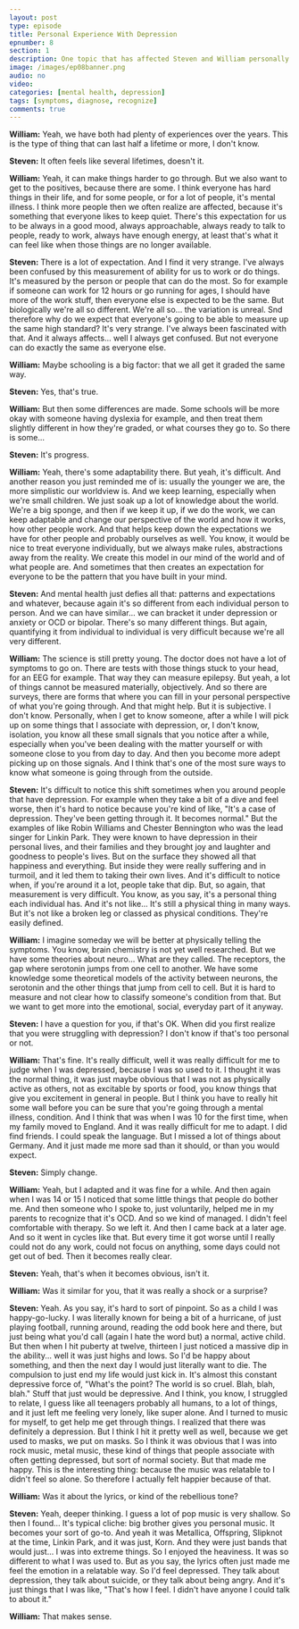 ```yaml
---
layout: post
type: episode
title: Personal Experience With Depression
epnumber: 8
section: 1
description: One topic that has affected Steven and William personally is that of mental health. In this episode they share their personal experiences of suffering, learning, developing and coping.
image: /images/ep08banner.png
audio: no
video: 
categories: [mental health, depression]
tags: [symptoms, diagnose, recognize]
comments: true
---
```


<p><b>William:</b> Yeah, we have both had plenty of
experiences over the years. This is the
type of thing that can last half a
lifetime or more, I don't know.
</p>

<p><b>Steven:</b> It often
feels like several lifetimes, doesn't it.
</p>

<p><b>William:</b> Yeah, it can make things harder to go
through. But we also want to get to the
positives, because there are some. I think
everyone has hard things in their life,
and for some people, or for a lot of
people, it's mental illness. I think more
people then we often realize are
affected, because it's something that
everyone likes to keep quiet. There's
this expectation for us to be always in
a good mood, always approachable, always
ready to talk to people, ready to work,
always have enough energy, at least
that's what it can feel like when those
things are no longer available.
</p>

<p><b>Steven:</b> There is a lot of expectation. And I find
it very strange. I've always
been confused by this
measurement of ability for us to
work or do things. It's measured by the
person or people that can do the most. So
for example if someone can work for 12
hours or go running for ages,
I should have more of the work stuff,
then everyone else is expected to be the
same. But biologically we're all so
different. We're all so... the
variation is unreal. Snd therefore why do
we expect that everyone's going to be
able to measure up the same high
standard?
It's very strange. I've always been
fascinated with that. And it always
affects... well I always get
confused. But not everyone can do
exactly the same as everyone else.
</p>

<p><b>William:</b> Maybe schooling is a big factor: that
we all get it graded the same way.
</p>

<p><b>Steven:</b> Yes, that's
true.
</p>

<p><b>William:</b> But then some differences are made.
Some schools will be more okay
with someone having dyslexia for
example, and then treat them slightly
different in how they're graded, or what
courses they go to. So there is some...
</p>

<p><b>Steven:</b> It's progress.
</p>

<p><b>William:</b> Yeah, there's some adaptability
there. But yeah, it's difficult. And
another reason you just reminded me of
is: usually the younger we are, the
more simplistic our worldview is. And we
keep learning, especially when we're
small children. We just soak up a lot of
knowledge about the world. We're a big
sponge, and then if we keep it up, if
we do the work, we can keep adaptable and
change our perspective of the world and
how it works, how other people work. And
that helps keep down the expectations we
have for other people and probably
ourselves as well. You know, it would
be nice to treat everyone individually,
but we always
make rules, abstractions away from the
reality. We create this model in our
mind of the world and of what people are.
And sometimes that then creates an
expectation for everyone to be the
pattern that you have built in your mind.
</p>

<p><b>Steven:</b> And mental health just defies all
that: patterns and expectations and
whatever, because again it's so different
from each individual person to person.
And we can have
similar... we can bracket it under depression
or anxiety or OCD or bipolar. There's so
many different things. But again,
quantifying it from individual to
individual is very difficult because we're all very
different.
</p>

<p><b>William:</b> The science is still pretty
young. The doctor does not have a lot
of symptoms to go on. There are tests
with those things stuck to your head, for an EEG for example.
That way they can measure
epilepsy. But yeah, a lot of things cannot
be measured materially, objectively. And
so there are surveys, there are forms
that where you can fill in your personal
perspective of what you're going through.
And that might help. But it is subjective.
I don't know. Personally, when I
get to know someone, after a while I will
pick up on some things that I associate
with depression, or, I don't know,
isolation, you know all these small
signals that you notice after a while,
especially when you've been
dealing with the matter yourself or with
someone close to you from day to day. And
then you become more adept
picking up on those signals. And I think
that's one of the most sure ways to
know what someone is going through from
the outside.
</p>

<p><b>Steven:</b> It's difficult to
notice this shift
sometimes when you around people that
have depression. For example when they take a
bit of a dive and feel worse, then it's
hard to notice because you're kind of
like, "It's a case of depression. They've been
getting through it. It becomes normal." But
the examples of like Robin Williams and
Chester Bennington who was the lead singer
for Linkin Park.
They were known to have
depression in their personal lives, and
their families and they brought joy and
laughter and goodness to people's lives.
But on the surface
they showed all that happiness and
everything. But inside they were
really suffering and in turmoil, and it led them to taking their own lives.
And it's difficult to notice when, if
you're around it a lot, people take that
dip. But, so again, that 
measurement is very difficult. You know,
as you say, it's a personal thing
each individual has. And it's not like...
It's still a physical thing in many
ways. But it's not like a broken leg or classed as physical conditions.
They're easily defined. 
</p>

<p><b>William:</b> I imagine someday
we will be better at physically telling
the symptoms. You know, brain
chemistry is not yet well researched. But
we have some theories about neuro...
What are they called. The receptors, the gap where serotonin jumps from
one cell to another. We have
some knowledge some theoretical
models of the activity between neurons,
the serotonin and the other things that
jump from cell to cell. But it is hard to
measure and not clear how to classify
someone's condition from that. But we
want to get more into the emotional,
social, everyday part of it anyway.
</p>

<p><b>Steven:</b> I have a question for you, if that's OK.
When did you first realize
that you were struggling with depression?
I don't know if that's too personal or not.
</p>

<p><b>William:</b> That's fine. It's really difficult, well
it was really difficult for me to judge
when I was depressed, because I was so
used to it. I thought it was the normal
thing, it was just maybe obvious that I
was not as physically active as others,
not as excitable by sports or food, you
know things that give you excitement in
general in people. But I think you have
to really hit some wall before you can
be sure that you're going through a
mental illness, condition. And I
think that was when I was 10 for the
first time, when my family moved to
England. And it was really difficult for
me to adapt. I did find friends. I could
speak the language. But I missed a lot of
things about Germany. And it just made me
more sad than it should, or than you
would expect.
</p>

<p><b>Steven:</b> Simply change.
</p>

<p><b>William:</b> Yeah, but I
adapted and it was fine for a while. And
then again when I was 14 or 15 I noticed
that some little things that people do
bother me.
And then someone who I spoke to, just
voluntarily, helped me in my parents to
recognize that it's OCD. And so
we kind of managed. I didn't feel
comfortable with therapy. So we left it.
And then I came back at a later age. And
so it went in cycles like that. But every
time it got worse until I really could not
do any work, could not focus on anything,
some days could not get out of bed. Then
it becomes really clear.
</p>

<p><b>Steven:</b> Yeah, that's when it becomes obvious,
isn't it.
</p>

<p><b>William:</b> Was it similar for you, that it
was really a shock or a surprise?
</p>

<p><b>Steven:</b> Yeah.
As you say, it's hard to sort of
pinpoint. So as a child I was
happy-go-lucky. I was literally
known for being a bit of a
hurricane, of just playing football,
running around, reading the odd book here
and there, but just being what
you'd call (again I hate the word but)
a normal, active child. But then when I hit
puberty at
twelve, thirteen
I just noticed a massive dip in the ability... well it was just
highs and lows. So I'd be
happy about something, and then the next
day I would just literally want to die.
The compulsion to just end my life
would just kick in. It's almost this
constant depressive force of, "What's the
point? The world is so cruel. Blah, blah, blah."
Stuff that just would be depressive.
And I think, you know, I struggled to
relate, I guess like all teenagers
probably all humans, to a lot of things,
and it just left me feeling very lonely,
like super alone. And I turned to
music for myself, to get help me get
through things. I realized that there
was definitely a depression. But I think I
hit it pretty well as well, because we
get used to masks, we put on masks.
So I think it was obvious that I was
into rock music, metal music,
these kind of things that people
associate with often getting depressed, but
sort of normal society. But that made me happy. This is the
interesting thing: because the
music was relatable to I didn't feel so
alone. So therefore I actually felt
happier because of that.
</p>

<p><b>William:</b> Was it about the
lyrics, or kind of the rebellious tone?
</p>

<p><b>Steven:</b> Yeah, deeper thinking. I guess a
lot of pop music is
very shallow. So then I found... It's typical cliche: big
brother gives you personal music. It
becomes your sort of go-to. And yeah it
was Metallica, Offspring, Slipknot at the
time, Linkin Park, and it was just, Korn.
And they were just bands
that would just... I was into extreme
things. So I enjoyed the heaviness. It was
so different to what I was used to. But as
you say, the lyrics often just made me
feel the emotion in a relatable way. So
I'd feel depressed. They talk about
depression, they talk about suicide,
or they talk about being angry. And it's
just things that I was like, "That's how I
feel. I didn't have anyone I could talk
to about it."
</p>

<p><b>William:</b> That makes sense.
</p>